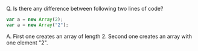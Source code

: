 Q. Is there any difference between following two lines of code?
```javascript
var a = new Array(2);
var a = new Array("2");
```
A. First one creates an array of length 2. Second one creates an array with one element "2".